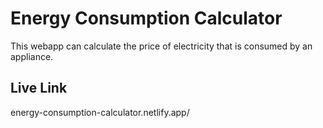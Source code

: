 # Energy Consumption Calculator
This webapp can calculate the price of electricity that is consumed by an appliance.

## Live Link
energy-consumption-calculator.netlify.app/
